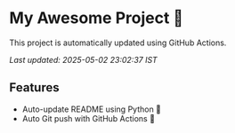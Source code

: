 # My Awesome Project 🚀

This project is automatically updated using GitHub Actions.

_Last updated: 2025-05-02 23:02:37 IST_

## Features
- Auto-update README using Python 🐍
- Auto Git push with GitHub Actions 🤖
